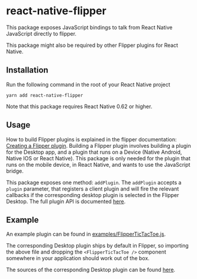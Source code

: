 # react-native-flipper

This package exposes JavaScript bindings to talk from React Native JavaScript directly to flipper.

This package might also be required by other Flipper plugins for React Native.

## Installation

Run the following command in the root of your React Native project

`yarn add react-native-flipper`

Note that this package requires React Native 0.62 or higher.

## Usage

How to build Flipper plugins is explained in the flipper documentation:
[Creating a Flipper plugin](https://fbflipper.com/docs/extending/index.html).
Building a Flipper plugin involves building a plugin for the Desktop app, and a plugin that runs on a Device (Native Android, Native IOS or React Native). This package is only needed for the plugin that runs on the mobile device, in React Native, and wants to use the JavaScript bridge.

This package exposes one method: `addPlugin`.
The `addPlugin` accepts a `plugin` parameter, that registers a client plugin and will fire the relevant callbacks if the corresponding desktop plugin is selected in the Flipper Desktop. The full plugin API is documented [here](https://fbflipper.com/docs/extending/create-plugin.html).

## Example

An example plugin can be found in [examples/FlipperTicTacToe.js](../sample/FlipperTicTacToe.js).

The corresponding Desktop plugin ships by default in Flipper, so importing the above file and dropping the `<FlipperTicTacToe />` component somewhere in your application should work out of the box.

The sources of the corresponding Desktop plugin can be found [here](../../src/plugins/rn-tic-tac-toe).
